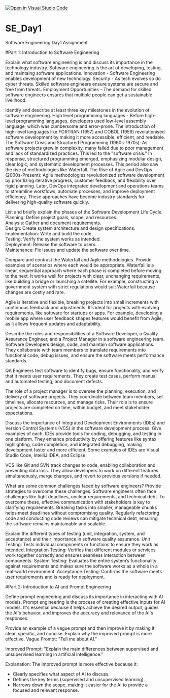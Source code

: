 [![Open in Visual Studio Code](https://classroom.github.com/assets/open-in-vscode-2e0aaae1b6195c2367325f4f02e2d04e9abb55f0b24a779b69b11b9e10269abc.svg)](https://classroom.github.com/online_ide?assignment_repo_id=18417206&assignment_repo_type=AssignmentRepo)
# SE_Day1
Software Engineering Day1 Assignment

#Part 1: Introduction to Software Engineering

Explain what software engineering is and discuss its importance in the technology industry.
Software engineering is the art of developing, testing, and maintaing software applications.
Innovation - Software Engineering enables development of new technology.
Security - As tech evolves so do cyber threats. Skilled software engineers ensure systems are secure and free from threats.
Employment Opportunities - The demand for skilled software engineers ensures that multiple people can get a sustainable livelihood.

Identify and describe at least three key milestones in the evolution of software engineering.
High level programming languages - Before high-level programming languages, developers used low-level assembly language, which was cumbersome and error-prone. The introduction of high-level languages like FORTRAN (1957) and COBOL (1959) revolutionised software development by making it more accessible, efficient, and readable.
The Software Crisis and Structured Programming (1960s-1970s):
As software projects grew in complexity, many failed due to poor management and lack of standardized practices. This led to the "software crisis." In response, structured programming emerged, emphasizing modular design, clear logic, and systematic development processes. This period also saw the rise of methodologies like Waterfall.
The Rise of Agile and DevOps (2000s-Present):
Agile methodologies revolutionized software development by prioritizing iterative progress, customer feedback, and flexibility over rigid planning. Later, DevOps integrated development and operations teams to streamline workflows, automate processes, and improve deployment efficiency. These approaches have become industry standards for delivering high-quality software quickly.

List and briefly explain the phases of the Software Development Life Cycle.
Planning: Define project goals, scope, and resources.  
Analysis: Gather and document requirements.  
Design: Create system architecture and design specifications.  
Implementation: Write and build the code.  
Testing: Verify the system works as intended.  
Deployment: Release the software to users.  
Maintenance: Fix issues and update the software over time.

Compare and contrast the Waterfall and Agile methodologies. Provide examples of scenarios where each would be appropriate.
Waterfall is a linear, sequential approach where each phase is completed before moving to the next. It works well for projects with clear, unchanging requirements, like building a bridge or launching a satellite. For example, constructing a government system with strict regulations would suit Waterfall because changes are costly and rare.

Agile is iterative and flexible, breaking projects into small increments with continuous feedback and adjustments. It’s ideal for projects with evolving requirements, like software for startups or apps. For example, developing a mobile app where user feedback shapes features would benefit from Agile, as it allows frequent updates and adaptability.

Describe the roles and responsibilities of a Software Developer, a Quality Assurance Engineer, and a Project Manager in a software engineering team.
Software Developers design, code, and maintain software applications. They collaborate with team members to translate requirements into functional code, debug issues, and ensure the software meets performance standards. 

QA Engineers test software to identify bugs, ensure functionality, and verify that it meets user requirements. They create test cases, perform manual and automated testing, and document defects.

The role of a project manager is to oversee the planning, execution, and delivery of software projects. They coordinate between team members, set timelines, allocate resources, and manage risks. Their role is to ensure projects are completed on time, within budget, and meet stakeholder expectations.

Discuss the importance of Integrated Development Environments (IDEs) and Version Control Systems (VCS) in the software development process. Give examples of each.
IDEs provide tools for coding, debugging, and testing in one platform. They enhance productivity by offering features like syntax highlighting, code completion, and integrated debugging, making development faster and more efficient. Some examples of IDEs are Visual Studio Code, IntelliJ IDEA, and Eclipse 

VCS like Git and SVN track changes to code, enabling collaboration and preventing data loss. They allow developers to work on different features simultaneously, merge changes, and revert to previous versions if needed. 

What are some common challenges faced by software engineers? Provide strategies to overcome these challenges.
Software engineers often face challenges like tight deadlines, unclear requirements, and technical debt. To overcome these, effective communication with stakeholders is key to clarifying requirements. Breaking tasks into smaller, manageable chunks helps meet deadlines without compromising quality. Regularly refactoring code and conducting code reviews can mitigate technical debt, ensuring the software remains maintainable and scalable.

Explain the different types of testing (unit, integration, system, and acceptance) and their importance in software quality assurance.
Unit Testing: Tests individual components or functions to ensure they work as intended.
Integration Testing: Verifies that different modules or services work together correctly and ensures seamless interaction between components.
System Testing: Evaluates the entire system’s functionality against requirements and makes sure the software works as a whole in a real-world environment.
Acceptance Testing: Confirms the software meets user requirements and is ready for deployment.

#Part 2: Introduction to AI and Prompt Engineering


Define prompt engineering and discuss its importance in interacting with AI models.
Prompt engineering is the process of creating effective inputs for AI models. It's essential because it helps achieve the desired output, guides the AI's behavior, and improves the accuracy and relevance of the AI's responses.

Provide an example of a vague prompt and then improve it by making it clear, specific, and concise. Explain why the improved prompt is more effective.
Vague Prompt:
"Tell me about AI."

Improved Prompt:
"Explain the main differences between supervised and unsupervised learning in artificial intelligence."

Explanation:
The improved prompt is more effective because it:
- Clearly specifies what aspect of AI to discuss.
- Defines the key terms (supervised and unsupervised learning).
- Narrows down the scope, making it easier for the AI to provide a focused and relevant response.
